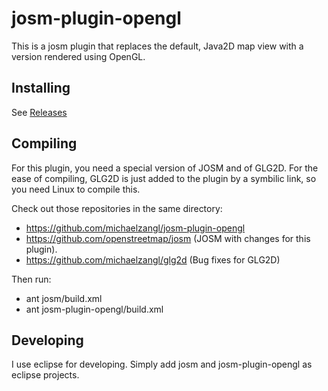 # josm-plugin-opengl

This is a josm plugin that replaces the default, Java2D map view with a version rendered using OpenGL.

## Installing

See [Releases](https://github.com/michaelzangl/josm-plugin-opengl/releases)

## Compiling

For this plugin, you need a special version of JOSM and of GLG2D. For the ease of compiling, GLG2D is just added to the plugin by a symbilic link, so you need Linux to compile this.

Check out those repositories in the same directory:
* https://github.com/michaelzangl/josm-plugin-opengl
* https://github.com/openstreetmap/josm (JOSM with changes for this plugin).
* https://github.com/michaelzangl/glg2d (Bug fixes for GLG2D)

Then run:
* ant josm/build.xml
* ant josm-plugin-opengl/build.xml

## Developing

I use eclipse for developing. Simply add josm and josm-plugin-opengl as eclipse projects.
